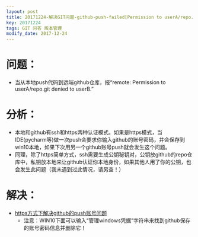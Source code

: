 ```yaml
---
layout: post
title: 20171224-解决GIT问题-github-push-failed[Permission to userA/repo.git denied to userB]
key: 20171224
tags: GIT 问答 版本管理
modify_date: 2017-12-24
---
```


# 问题：
* 当从本地push代码到远端github仓库，报“remote: Permission to userA/repo.git denied to userB.”

# 分析：
* 本地和github有ssh和https两种认证模式。如果是https模式，当IDE(pycharm等)做一次push会要求你输入github的账号密码，并会保存到win10本地，如果下次用另一个github账号push就会发生这个问题。
* 同理，除了https简单方式，ssh需要生成公钥秘钥对，公钥放github的repo仓库中，私钥放本地来让github认证你本地身份，如果其他人用了你的公钥，也会发生此问题（我未遇到过此情况，请另查！）

# 解决：
* [https方式下解决github的push账号问题](http://blog.csdn.net/klxh2009/article/details/76019742)
  * 注意：WIN10下面可以输入“管理windows凭据”字符串来找到github保存的账号密码信息并删除它！



